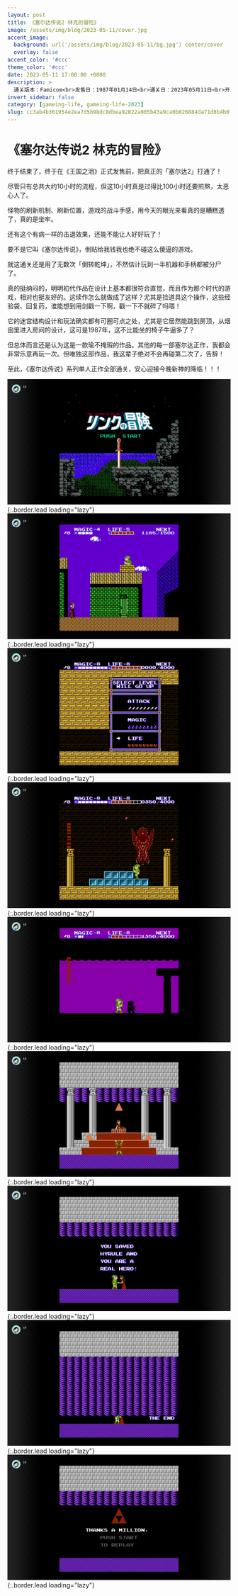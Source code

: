 ```yaml
---
layout: post
title: 《塞尔达传说2 林克的冒险》
image: /assets/img/blog/2023-05-11/cover.jpg
accent_image: 
  background: url('/assets/img/blog/2023-05-11/bg.jpg') center/cover
  overlay: false
accent_color: '#ccc'
theme_color: '#ccc'
date: 2023-05-11 17:00:00 +0800
description: >
  通关版本：Famicom<br>发售日：1987年01月14日<br>通关日：2023年05月11日<br>开发商：Nintendo<br>发行商：Nintendo
invert_sidebar: false
category: [gameing-life, gameing-life-2023]
slug: cc3ab4b361954e2ea7d5b98dc8dbea92822a005b43a9ca0b826884da71d8b4b0
---
```


# 《塞尔达传说2 林克的冒险》

终于结束了，终于在《王国之泪》正式发售前，把真正的「塞尔达2」打通了！

尽管只有总共大约10小时的流程，但这10小时真是过得比100小时还要煎熬，太恶心人了。

怪物的刷新机制、刷新位置，游戏的战斗手感，用今天的眼光来看真的是糟糕透了，真的是坐牢。

还有这个有病一样的击退效果，还能不能让人好好玩了！

要不是它叫《塞尔达传说》，倒贴给我钱我也绝不碰这么傻逼的游戏。

就这通关还是用了无数次「倒转乾坤」，不然估计玩到一半机器和手柄都被分尸了。

真的挺纳闷的，明明初代作品在设计上基本都很符合直觉，而且作为那个时代的游戏，相对也挺友好的。这续作怎么就做成了这样？尤其是捡道具这个操作，这些经验袋、回复药，谁能想到用剑戳一下啊，戳一下不就碎了吗喂！

它的迷宫结构设计和玩法确实都有可圈可点之处，尤其是它居然能跳到房顶，从烟囱里进入房间的设计，这可是1987年，这不比能坐的椅子牛逼多了？

但总体而言还是认为这是一款瑜不掩瑕的作品。其他的每一部塞尔达正作，我都会非常乐意再玩一次。但唯独这部作品，我这辈子绝对不会再碰第二次了，告辞！

至此，《塞尔达传说》系列单人正作全部通关，安心迎接今晚新神的降临！！！

![](/assets/img/blog/2023-05-11/1.jpg){:.border.lead loading="lazy"}
![](/assets/img/blog/2023-05-11/2.jpg){:.border.lead loading="lazy"}
![](/assets/img/blog/2023-05-11/3.jpg){:.border.lead loading="lazy"}
![](/assets/img/blog/2023-05-11/4.jpg){:.border.lead loading="lazy"}
![](/assets/img/blog/2023-05-11/5.jpg){:.border.lead loading="lazy"}
![](/assets/img/blog/2023-05-11/6.jpg){:.border.lead loading="lazy"}
![](/assets/img/blog/2023-05-11/7.jpg){:.border.lead loading="lazy"}
![](/assets/img/blog/2023-05-11/8.jpg){:.border.lead loading="lazy"}
![](/assets/img/blog/2023-05-11/9.jpg){:.border.lead loading="lazy"}

